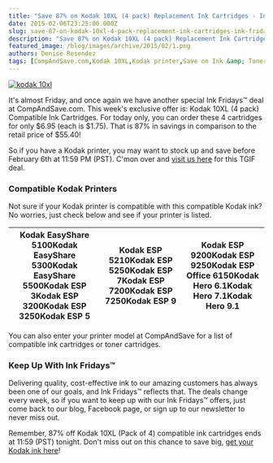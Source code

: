 ```yaml
---
title: "Save 87% on Kodak 10XL (4 pack) Replacement Ink Cartridges - Ink Fridays™"
date: 2015-02-06T23:25:00.000Z
slug: save-87-on-kodak-10xl-4-pack-replacement-ink-cartridges-ink-fridays
description: "Save 87% on Kodak 10XL (4 pack) Replacement Ink Cartridges - Ink Fridays™"
featured_image: /blog/images/archive/2015/02/1.png
authors: Denise Resendez
tags: [CompAndSave.com,Kodak 10XL,Kodak printer,Save on Ink &amp; Toner,Discount Offers,Kodak ink,Ink Fridays™]
---
```


[![kodak 10xl](/blog/images/1.png "Kodak 10XL (4 pack) Compatible Ink Cartridges")](/blog/images/1.png)

It's almost Friday, and once again we have another special Ink Fridays™ deal at CompAndSave.com. This week's exclusive offer is: Kodak 10XL (4 pack) Compatible Ink Cartridges. For today only, you can order these 4 cartridges for only $6.95 (each is $1.75). That is 87% in savings in comparison to the retail price of $55.40!

So if you have a Kodak printer, you may want to stock up and save before February 6th at 11:59 PM (PST). C'mon over and [visit us here](https://www.compandsave.com/ink-fridays) for this TGIF deal.

### Compatible Kodak Printers

Not sure if your Kodak printer is compatible with this compatible Kodak ink? No worries, just check below and see if your printer is listed.

| Kodak EasyShare 5100Kodak EasyShare 5300Kodak EasyShare 5500Kodak ESP 3Kodak ESP 3200Kodak ESP 3250Kodak ESP 5 | Kodak ESP 5210Kodak ESP 5250Kodak ESP 7Kodak ESP 7200Kodak ESP 7250Kodak ESP 9 | Kodak ESP 9200Kodak ESP 9250Kodak ESP Office 6150Kodak Hero 6.1Kodak Hero 7.1Kodak Hero 9.1 |
| -------------------------------------------------------------------------------------------------------------- | ------------------------------------------------------------------------------ | ------------------------------------------------------------------------------------------- |

You can also enter your printer model at CompAndSave for a list of compatible ink cartridges or toner cartridges.

### Keep Up With Ink Fridays™

Delivering quality, cost-effective ink to our amazing customers has always been one of our goals, and Ink Fridays™ reflects that. The deals change every week, so if you want to keep up with our Ink Fridays™ offers, just come back to our blog, Facebook page, or sign up to our newsletter to never miss out.

Remember, 87% off Kodak 10XL (Pack of 4) compatible ink cartridges ends at 11:59 (PST) tonight. Don't miss out on this chance to save big, [get your Kodak ink here](https://www.compandsave.com/ink-fridays)!
